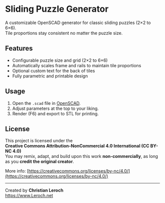 # Sliding Puzzle Generator

A customizable OpenSCAD generator for classic sliding puzzles (2×2 to 6×6).  
Tile proportions stay consistent no matter the puzzle size.

## Features

- Configurable puzzle size and grid (2×2 to 6×6)
- Automatically scales frame and rails to maintain tile proportions
- Optional custom text for the back of tiles
- Fully parametric and printable design

## Usage

1. Open the `.scad` file in [OpenSCAD](https://openscad.org).
2. Adjust parameters at the top to your liking.
3. Render (F6) and export to STL for printing.

## License

This project is licensed under the  
**Creative Commons Attribution-NonCommercial 4.0 International (CC BY-NC 4.0)**  
You may remix, adapt, and build upon this work **non-commercially**, as long as you **credit the original creator**.

More info: [https://creativecommons.org/licenses/by-nc/4.0/](https://creativecommons.org/licenses/by-nc/4.0/)

---

Created by **Christian Leroch**  
https://www.Leroch.net